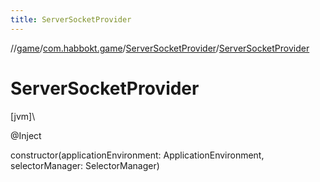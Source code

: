 ```yaml
---
title: ServerSocketProvider
---
```

//[game](../../../index.html)/[com.habbokt.game](../index.html)/[ServerSocketProvider](index.html)/[ServerSocketProvider](-server-socket-provider.html)



# ServerSocketProvider



[jvm]\




@Inject



constructor(applicationEnvironment: ApplicationEnvironment, selectorManager: SelectorManager)




